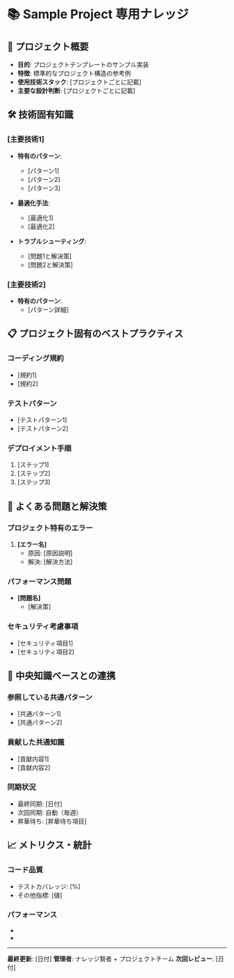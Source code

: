 # 📚 Sample Project 専用ナレッジ

## 🎯 プロジェクト概要
- **目的**: プロジェクトテンプレートのサンプル実装
- **特徴**: 標準的なプロジェクト構造の参考例
- **使用技術スタック**: [プロジェクトごとに記載]
- **主要な設計判断**: [プロジェクトごとに記載]

## 🛠️ 技術固有知識

### [主要技術1]
- **特有のパターン**:
  - [パターン1]
  - [パターン2]
  - [パターン3]

- **最適化手法**:
  - [最適化1]
  - [最適化2]

- **トラブルシューティング**:
  - [問題1と解決策]
  - [問題2と解決策]

### [主要技術2]
- **特有のパターン**:
  - [パターン詳細]

## 📋 プロジェクト固有のベストプラクティス

### コーディング規約
- [規約1]
- [規約2]

### テストパターン
- [テストパターン1]
- [テストパターン2]

### デプロイメント手順
1. [ステップ1]
2. [ステップ2]
3. [ステップ3]

## 🚨 よくある問題と解決策

### プロジェクト特有のエラー
1. **[エラー名]**
   - 原因: [原因説明]
   - 解決: [解決方法]

### パフォーマンス問題
- **[問題名]**
  - [解決策]

### セキュリティ考慮事項
- [セキュリティ項目1]
- [セキュリティ項目2]

## 🔄 中央知識ベースとの連携

### 参照している共通パターン
- [共通パターン1]
- [共通パターン2]

### 貢献した共通知識
- [貢献内容1]
- [貢献内容2]

### 同期状況
- 最終同期: [日付]
- 次回同期: 自動（毎週）
- 昇華待ち: [昇華待ち項目]

## 📈 メトリクス・統計

### コード品質
- テストカバレッジ: [%]
- その他指標: [値]

### パフォーマンス
- [指標1]: [値]
- [指標2]: [値]

---

**最終更新**: [日付]
**管理者**: ナレッジ賢者 + プロジェクトチーム
**次回レビュー**: [日付]
